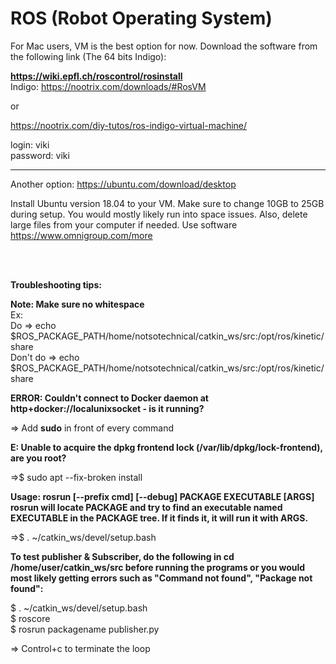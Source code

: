 # ROS (Robot Operating System)

For Mac users, VM is the best option for now.  Download the software from the following link (The 64 bits Indigo): 

**https://wiki.epfl.ch/roscontrol/rosinstall** <br>
Indigo: https://nootrix.com/downloads/#RosVM

or 

https://nootrix.com/diy-tutos/ros-indigo-virtual-machine/

login: viki <br>
password: viki


-------------------------------------------------------------------------------------------------------------------------


Another option: https://ubuntu.com/download/desktop

Install Ubuntu version 18.04 to your VM.  Make sure to change 10GB to 25GB during setup.  You would mostly likely run into space issues. Also, delete large files from your computer if needed. Use software https://www.omnigroup.com/more

<br>
<br>




**Troubleshooting tips:** 

**Note: Make sure no whitespace** <br>
Ex: <br>
Do       => echo $ROS_PACKAGE_PATH/home/notsotechnical/catkin_ws/src:/opt/ros/kinetic/share <br>
Don't do => echo <br>
$ROS_PACKAGE_PATH/home/notsotechnical/catkin_ws/src:/opt/ros/kinetic/share

**ERROR: Couldn't connect to Docker daemon at http+docker://localunixsocket - is it running?**

=> Add **sudo** in front of every command 

**E: Unable to acquire the dpkg frontend lock (/var/lib/dpkg/lock-frontend), are you root?**

=>$ sudo apt --fix-broken install

**Usage: rosrun [--prefix cmd] [--debug] PACKAGE EXECUTABLE [ARGS]
  rosrun will locate PACKAGE and try to find
  an executable named EXECUTABLE in the PACKAGE tree.
  If it finds it, it will run it with ARGS.**

=>$ . ~/catkin_ws/devel/setup.bash 

**To test publisher & Subscriber, do the following in cd /home/user/catkin_ws/src before running the programs or you would most likely getting errors such as "Command not found", "Package not found":**

$ . ~/catkin_ws/devel/setup.bash <br>
$ roscore <br>
$ rosrun packagename publisher.py

=> Control+c to terminate the loop

